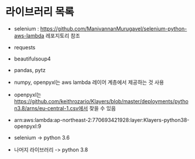 # 라이브러리 목록

- selenium : https://github.com/ManivannanMurugavel/selenium-python-aws-lambda 레포지토리 참조
- requests
- beautifulsoup4
- pandas, pytz
- numpy, openpyxl는 aws lambda 레이어 계층에서 제공하는 것 사용
- openpyxl는 https://github.com/keithrozario/Klayers/blob/master/deployments/python3.8/arns/eu-central-1.csv에서 찾을 수 있음
- arn:aws:lambda:ap-northeast-2:770693421928:layer:Klayers-python38-openpyxl:9


- selenium -> python 3.6
- 나머지 라이브러리 -> python 3.8
